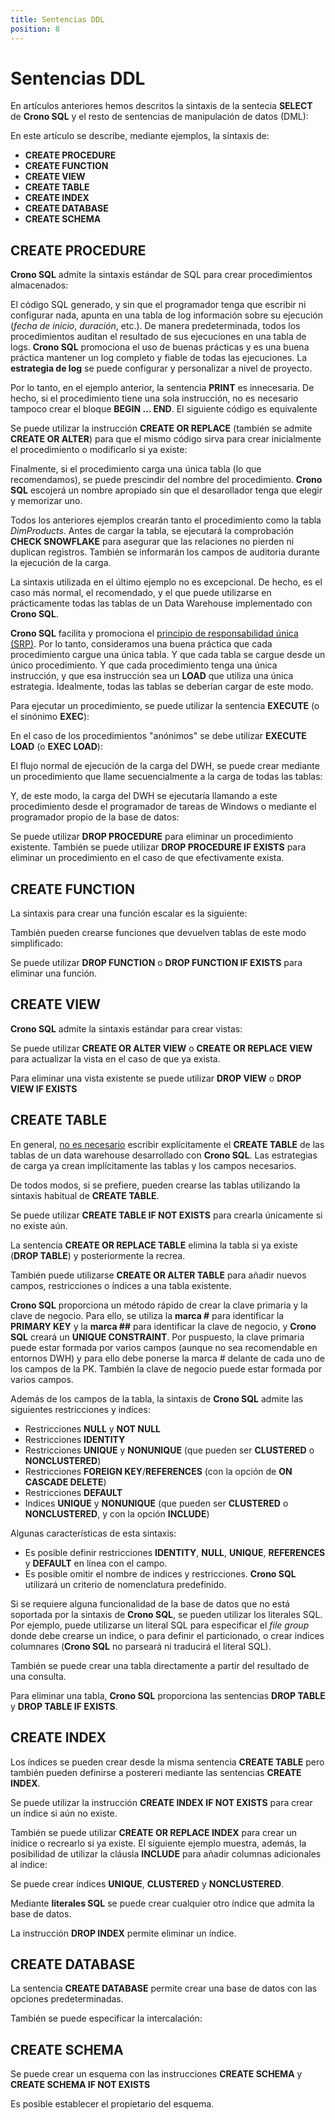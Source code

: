 ```yaml
---
title: Sentencias DDL
position: 8
---
```


# Sentencias DDL

En artículos anteriores hemos descritos la sintaxis de la sentecia **SELECT** de **Crono SQL** y el resto de sentencias de manipulación de datos (DML):

En este artículo se describe, mediante ejemplos, la sintaxis de:

- **CREATE PROCEDURE**
- **CREATE FUNCTION**
- **CREATE VIEW**
- **CREATE TABLE**
- **CREATE INDEX**
- **CREATE DATABASE**
- **CREATE SCHEMA**

## CREATE PROCEDURE

**Crono SQL** admite la sintaxis estándar de SQL para crear procedimientos almacenados:

<view-sql-code fileName="CREATE-PROCEDURE1"/>

El código SQL generado, y sin que el programador tenga que escribir ni configurar nada, apunta en una tabla de log información sobre su ejecución (*fecha de inicio*, *duración*, etc.). De manera predeterminada, todos los procedimientos auditan el resultado de sus ejecuciones en una tabla de logs. **Crono SQL** promociona el uso de buenas prácticas y es una buena práctica mantener un log completo y fiable de todas las ejecuciones. La **estrategia de log** se puede configurar y personalizar a nivel de proyecto.

Por lo tanto, en el ejemplo anterior, la sentencia **PRINT** es innecesaria. De hecho, si el procedimiento tiene una sola instrucción, no es necesario tampoco crear el bloque **BEGIN ... END**. El siguiente código es equivalente    

<view-sql-code fileName="CREATE-PROCEDURE2"/>

Se puede utilizar la instrucción **CREATE OR REPLACE** (también se admite **CREATE OR ALTER**) para que el mismo código sirva para crear inicialmente el procedimiento o modificarlo si ya existe:

<view-sql-code fileName="CREATE-PROCEDURE3"/>

Finalmente, si el procedimiento carga una única tabla (lo que recomendamos), se puede prescindir del nombre del procedimiento. **Crono SQL** escojerá un nombre apropiado sin que el desarollador tenga que elegir y memorizar uno.  

<view-sql-code fileName="CREATE-PROCEDURE4"/>

Todos los anteriores ejemplos crearán tanto el procedimiento como la tabla *DimProducts*.  Antes de cargar la tabla, se ejecutará la comprobación **CHECK SNOWFLAKE** para asegurar que las relaciones no pierden ni duplican registros. También se informarán los campos de auditoria durante la ejecución de la carga. 

La sintaxis utilizada en el último ejemplo no es excepcional. De hecho, es el caso más normal, el recomendado, y el que puede utilizarse en prácticamente todas las tablas de un Data Warehouse implementado con **Crono SQL**.

**Crono SQL** facilita y promociona el [principio de responsabilidad única (SRP)](https://es.wikipedia.org/wiki/Principio_de_responsabilidad_%C3%BAnica). Por lo tanto, consideramos una buena práctica que cada procedimiento cargue una única tabla. Y que cada tabla se cargue desde un único procedimiento. Y que cada procedimiento tenga una única instrucción, y que esa instrucción sea un **LOAD** que utiliza una única estrategia. Idealmente, todas las tablas se deberían cargar de este modo.

Para ejecutar un procedimiento, se puede utilizar la sentencia **EXECUTE** (o el sinónimo **EXEC**):

<view-sql-code fileName="EXEC1"/>

En el caso de los procedimientos "anónimos" se debe utilizar **EXECUTE LOAD** (o **EXEC LOAD**):

<view-sql-code fileName="EXEC2"/>

El flujo normal de ejecución de la carga del DWH, se puede crear mediante un procedimiento que llame secuencialmente a la carga de todas las tablas:

<view-sql-code fileName="CREATE-PROCEDURE5"/>

Y, de este modo, la carga del DWH se ejecutaría llamando a este procedimiento desde el programador de tareas de Windows o mediante el programador propio de la base de datos:

<view-sql-code fileName="EXEC3"/>

Se puede utilizar **DROP PROCEDURE** para eliminar un procedimiento existente. También se puede utilizar **DROP PROCEDURE IF EXISTS** para eliminar un procedimiento en el caso de que efectivamente exista.

<view-sql-code fileName="DROP-PROCEDURE"/>

## CREATE FUNCTION

La sintaxis para crear una función escalar es la siguiente:

<view-sql-code fileName="FUNCTION1"/>

También pueden crearse funciones que devuelven tablas de este modo simplificado:

<view-sql-code fileName="FUNCTION2"/>

Se puede utilizar **DROP FUNCTION** o **DROP FUNCTION IF EXISTS** para eliminar una función. 

<view-sql-code fileName="DROP-FUNCTION"/>

## CREATE VIEW

**Crono SQL** admite la sintaxis estándar para crear vistas:

<view-sql-code fileName="CREATE-VIEW1"/>

Se puede utilizar **CREATE OR ALTER VIEW** o **CREATE OR REPLACE VIEW** para actualizar la vista en el  caso de que ya exista.


<view-sql-code fileName="CREATE-VIEW2"/>

Para eliminar una vista existente se puede utilizar **DROP VIEW** o **DROP VIEW IF EXISTS**

<view-sql-code fileName="DROP-VIEW"/>

## CREATE TABLE

En general, <u>no es necesario</u> escribir explícitamente el **CREATE TABLE** de las tablas de un data warehouse desarrollado con **Crono SQL**. Las estrategias de carga ya crean implícitamente las tablas y los campos necesarios.

De todos modos, si se prefiere, pueden crearse las tablas utilizando la sintaxis habitual de **CREATE TABLE**.

<view-sql-code fileName="CREATE-TABLE1"/>

Se puede utilizar **CREATE TABLE IF NOT EXISTS** para crearla únicamente si no existe aún. 

La sentencia **CREATE OR REPLACE TABLE** elimina la tabla si ya existe (**DROP TABLE**) y posteriormente la recrea.


<view-sql-code fileName="CREATE-TABLE2"/>

También puede utilizarse **CREATE OR ALTER TABLE** para añadir nuevos campos, restricciones o índices a una tabla existente.

<view-sql-code fileName="CREATE-TABLE3"/>

**Crono SQL** proporciona un método rápido de crear la clave primaria y la clave de negocio.  Para ello, se utiliza la **marca #** para identificar la **PRIMARY KEY** y la **marca ##** para identificar la clave de negocio, y **Crono SQL** creará un **UNIQUE CONSTRAINT**. Por puspuesto, la clave primaria puede estar formada por varios campos (aunque no sea recomendable en entornos DWH) y para ello debe ponerse la marca # delante de cada uno de los campos de la PK. También la clave de negocio puede estar formada por varios campos.


<view-sql-code fileName="CREATE-TABLE4"/>

Además de los campos de la tabla, la sintaxis de **Crono SQL** admite las siguientes restricciones y indíces:

- Restricciones **NULL** y **NOT NULL** 
- Restricciones **IDENTITY**
- Restricciones **UNIQUE** y **NONUNIQUE** (que pueden ser **CLUSTERED** o **NONCLUSTERED**)
- Restricciones **FOREIGN KEY**/**REFERENCES**  (con la opción de **ON CASCADE DELETE**)
- Restricciones **DEFAULT**
- Indices **UNIQUE** y **NONUNIQUE** (que pueden ser **CLUSTERED** o **NONCLUSTERED**, y con la opción **INCLUDE**)

<view-sql-code fileName="CREATE-TABLE5"/>

Algunas características de esta sintaxis:

- Es posible definir restricciones **IDENTITY**, **NULL**, **UNIQUE**, **REFERENCES** y **DEFAULT** en línea con el campo.
- Es posible omitir el nombre de indices y restricciones. **Crono SQL** utilizará un criterio de nomenclatura predefinido.

Si se requiere alguna funcionalidad de la base de datos que no está soportada por la sintaxis de **Crono SQL**, se pueden utilizar los literales SQL. Por ejemplo, puede utilizarse un literal SQL para especificar el *file group* donde debe crearse un indice, o para definir el particionado, o crear indices columnares (**Crono SQL** no parseará ni traducirá el literal SQL).

<view-sql-code fileName="CREATE-TABLE6"/>

También se puede crear una tabla directamente a partir del resultado de una consulta.

<view-sql-code fileName="CREATE-TABLE7"/>

Para eliminar una tabla, **Crono SQL** proporciona las sentencias **DROP TABLE** y **DROP TABLE IF EXISTS**.

<view-sql-code fileName="DROP-TABLE1"/>

## CREATE INDEX

Los índices se pueden crear desde la misma sentencia **CREATE TABLE** pero también pueden definirse a postereri mediante las sentencias **CREATE INDEX**.

<view-sql-code fileName="CREATE-INDEX1"/>

Se puede utilizar la instrucción **CREATE INDEX IF NOT EXISTS** para crear un índice si aún no existe.

<view-sql-code fileName="CREATE-INDEX2"/>

También se puede utilizar **CREATE OR REPLACE INDEX** para crear un ínidice o recrearlo si ya existe. El siguiente ejemplo muestra, además, la posibilidad de utilizar la cláusla **INCLUDE** para añadir columnas adicionales al indice:

<view-sql-code fileName="CREATE-INDEX3"/>

Se puede crear índices **UNIQUE**, **CLUSTERED** y **NONCLUSTERED**.

<view-sql-code fileName="CREATE-INDEX4"/>

Mediante **literales SQL** se puede crear cualquier otro índice que admita la base de datos.

<view-sql-code fileName="CREATE-INDEX5"/>

La instrucción **DROP INDEX** permite eliminar un índice.

<view-sql-code fileName="DROP-INDEX"/>






## CREATE DATABASE

La sentencia **CREATE DATABASE** permite crear una base de datos con las opciones predeterminadas.

<view-sql-code fileName="CREATE-DATABASE1"/>

También se puede especificar la intercalación:

<view-sql-code fileName="CREATE-DATABASE2"/>

## CREATE SCHEMA

Se puede crear un esquema con las instrucciones **CREATE SCHEMA** y **CREATE SCHEMA IF NOT EXISTS**

<view-sql-code fileName="CREATE-SCHEMA1"/>

Es posible establecer el propietario del esquema.


<view-sql-code fileName="CREATE-SCHEMA2"/>








